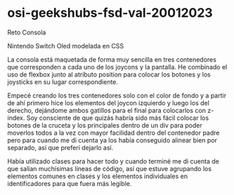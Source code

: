 # osi-geekshubs-fsd-val-20012023
Reto Consola

Nintendo Switch Oled modelada en CSS

La consola está maquetada de forma muy sencilla en tres contenedores que corresponden a cada uno de los joycons y la pantalla. He combinado el uso de flexbox junto al atributo position para colocar los botones y los joysticks en su lugar correspondiente.

Empecé creando los tres contenedores solo con el color de fondo y a partir de ahí primero hice los elementos del joycon izquierdo y luego los del derecho, dejándome ambos gatillos para el final para colocarlos con z-index. Soy consciente de que quizás habría sido más fácil colocar los botones de la cruceta y los principales dentro de un div para poder moverlos todos a la vez con mayor facilidad dentro del contenedor padre pero para cuando me di cuenta ya los había conseguido alinear bien por separado, así que preferí dejarlo así.

Había utilizado clases para hacer todo y cuando terminé me di cuenta de que salían muchísimas líneas de código, así que estuve agrupando los elementos comunes en clases y los elementos individuales en identificadores para que fuera más legible.